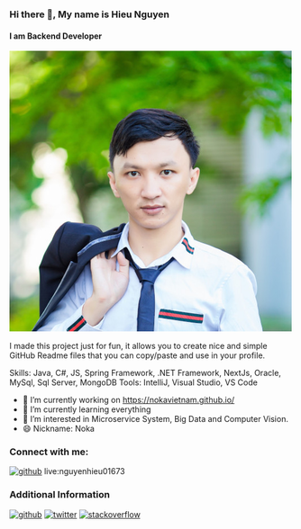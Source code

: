 ### Hi there 👋, My name is Hieu Nguyen
#### I am Backend Developer
![I am Full Stack Developer](https://raw.githubusercontent.com/nokavietnam/nokaresources/3583806b6cc81ed98509570576cf78665570f5bb/avatar-noka.jpg)

I made this project just for fun, it allows you to create nice and simple GitHub Readme files that you can copy/paste and use in your profile.

Skills: Java, C#, JS, Spring Framework, .NET Framework, NextJs, Oracle, MySql, Sql Server, MongoDB
Tools: IntelliJ, Visual Studio, VS Code

- 🔭 I’m currently working on https://nokavietnam.github.io/ 
- 🌱 I’m currently learning everything 
- 👀 I’m interested in Microservice System, Big Data and Computer Vision.
- 😄 Nickname: Noka 

### Connect with me:
[<img src='https://cdn.jsdelivr.net/npm/simple-icons@3.0.1/icons/skype.svg' alt='github' height='15'>](https://join.skype.com/invite/dG8IEG6y7j7l) live:nguyenhieu01673


### Additional Information
[<img src='https://cdn.jsdelivr.net/npm/simple-icons@3.0.1/icons/github.svg' alt='github' height='40'>](https://github.com/nokavietnam)  [<img src='https://cdn.jsdelivr.net/npm/simple-icons@3.0.1/icons/twitter.svg' alt='twitter' height='40'>](https://twitter.com/NguyenNoka)  [<img src='https://cdn.jsdelivr.net/npm/simple-icons@3.0.1/icons/stackoverflow.svg' alt='stackoverflow' height='40'>](https://stackoverflow.com/users/16044006/noka-nguy%e1%bb%85n)  

